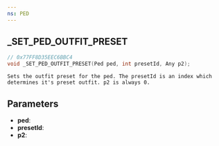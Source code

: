 ```yaml
---
ns: PED
---
```

## _SET_PED_OUTFIT_PRESET

```c
// 0x77FF8D35EEC6BBC4
void _SET_PED_OUTFIT_PRESET(Ped ped, int presetId, Any p2);
```

```
Sets the outfit preset for the ped. The presetId is an index which determines it's preset outfit. p2 is always 0.
```

## Parameters
* **ped**:
* **presetId**:
* **p2**:
